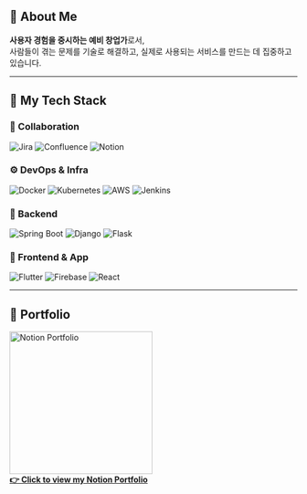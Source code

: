 ## 👋 About Me
**사용자 경험을 중시하는 예비 창업가**로서,  
사람들이 겪는 문제를 기술로 해결하고, 실제로 사용되는 서비스를 만드는 데 집중하고 있습니다.

---

## 🚀 My Tech Stack

### 🤝 Collaboration
![Jira](https://img.shields.io/badge/Jira-0052CC?style=for-the-badge&logo=jira&logoColor=white)
![Confluence](https://img.shields.io/badge/Confluence-172B4D?style=for-the-badge&logo=confluence&logoColor=white)
![Notion](https://img.shields.io/badge/Notion-000000?style=for-the-badge&logo=notion&logoColor=white)  

### ⚙️ DevOps & Infra
![Docker](https://img.shields.io/badge/Docker-2496ED?style=for-the-badge&logo=docker&logoColor=white)
![Kubernetes](https://img.shields.io/badge/Kubernetes-326CE5?style=for-the-badge&logo=kubernetes&logoColor=white)
![AWS](https://img.shields.io/badge/AWS-232F3E?style=for-the-badge&logo=amazonaws&logoColor=white)
![Jenkins](https://img.shields.io/badge/Jenkins-D24939?style=for-the-badge&logo=jenkins&logoColor=white)

### 🧩 Backend
![Spring Boot](https://img.shields.io/badge/SpringBoot-6DB33F?style=for-the-badge&logo=springboot&logoColor=white)
![Django](https://img.shields.io/badge/Django-092E20?style=for-the-badge&logo=django&logoColor=white)
![Flask](https://img.shields.io/badge/Flask-000000?style=for-the-badge&logo=flask&logoColor=white)

### 🎨 Frontend & App  
![Flutter](https://img.shields.io/badge/Flutter-02569B?style=for-the-badge&logo=flutter&logoColor=white)
![Firebase](https://img.shields.io/badge/Firebase-FFCA28?style=for-the-badge&logo=firebase&logoColor=black)
![React](https://img.shields.io/badge/React-61DAFB?style=for-the-badge&logo=react&logoColor=black)  

---
<h2>📁 Portfolio</h2>

<p>
  <a href="https://mint-octopus-89c.notion.site/Oh-Seung-min-s-Portfolio-1eff5133cfbf80b1ba71fe5b5d13b968?pvs=4" target="_blank">
    <img src="https://github.com/user-attachments/assets/fb8f051e-c59a-4ae1-87c7-b951196bed1b" alt="Notion Portfolio" width="250"/><br/>
    <strong>👉 Click to view my Notion Portfolio</strong>
  </a>
</p>
